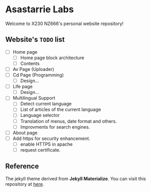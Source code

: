 # Asastarrie Labs

Welcome to X230 NZ666's personal website repository!

## Website's `TODO` list

- [ ] Home page
  - [ ] Home page block architecture
  - [ ] Contents
- [ ] Av Page (Uploader)
- [ ] Cd Page (Programming)
  - [ ] Design...
- [ ] Life page
  - [ ] Design...
- [ ] Multilingual Support
  - [ ] Detect current language
  - [ ] List of articles of the current language
  - [ ] Language selector
  - [ ] Translation of menus, date format and others.
  - [ ] Improvments for search engines.
- [ ] About page
- [ ] Add https for security enhancement.
  - [ ] enable HTTPS in apache
  - [ ] request certificate. 

## Reference
The jekyll theme derived from **Jekyll Materialize**. You can visit this repository at [here](https://github.com/macrod68/jekyll-materialize-starter-template).

